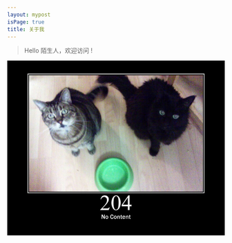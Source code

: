 ```yaml
---
layout: mypost
isPage: true
title: 关于我
---
```


> Hello 陌生人，欢迎访问 !   

![No](https://raw.githubusercontent.com/luchenhao/luchenhao.github.io/master/_data/204.jpg)


